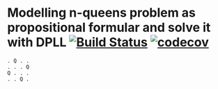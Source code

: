 Modelling n-queens problem as propositional formular and solve it with DPLL [![Build Status](https://travis-ci.org/erohkohl/n-queens-sat.svg?branch=master)](https://travis-ci.org/erohkohl/n-queens-sat) [![codecov](https://codecov.io/gh/erohkohl/n-queens-sat/branch/master/graph/badge.svg)](https://codecov.io/gh/erohkohl/n-queens-sat)
==========================

```
. Q . . 
. . . Q 
Q . . . 
. . Q . 
```